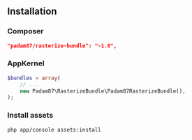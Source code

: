 ## Installation ##

### Composer ###

```json
"padam87/rasterize-bundle": "~1.0",
```

### AppKernel ###

```php
$bundles = array(
    // ...
    new Padam87\RasterizeBundle\Padam87RasterizeBundle(),
);
```

### Install assets ###

```bash
php app/console assets:install
```
